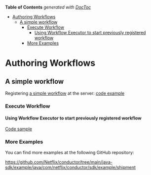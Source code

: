 <!-- START doctoc generated TOC please keep comment here to allow auto update -->
<!-- DON'T EDIT THIS SECTION, INSTEAD RE-RUN doctoc TO UPDATE -->
**Table of Contents**  *generated with [DocToc](https://github.com/thlorenz/doctoc)*

- [Authoring Workflows](#authoring-workflows)
  - [A simple workflow](#a-simple-workflow)
    - [Execute Workflow](#execute-workflow)
      - [Using Workflow Executor to start previously registered workflow](#using-workflow-executor-to-start-previously-registered-workflow)
    - [More Examples](#more-examples)

<!-- END doctoc generated TOC please keep comment here to allow auto update -->

# Authoring Workflows

## A simple workflow

Registering [a simple workflow](https://github.com/conductor-sdk/java-sdk-examples/blob/main/src/main/resources/workflow.json) at the server: [code example](https://github.com/conductor-sdk/java-sdk-examples/blob/16d23ce13f7c400659d4ef7435f5f5f30bc6af88/src/main/java/io/orkes/samples/quickstart/ExecuteWorkflow.java#L77)

### Execute Workflow

#### Using Workflow Executor to start previously registered workflow
[Code sample](https://github.com/conductor-sdk/java-sdk-examples/blob/16d23ce13f7c400659d4ef7435f5f5f30bc6af88/src/main/java/io/orkes/samples/quickstart/StartAsyncWorkflow.java#L108-L126)

### More Examples
You can find more examples at the following GitHub repository:

https://github.com/Netflix/conductor/tree/main/java-sdk/example/java/com/netflix/conductor/sdk/example/shipment


